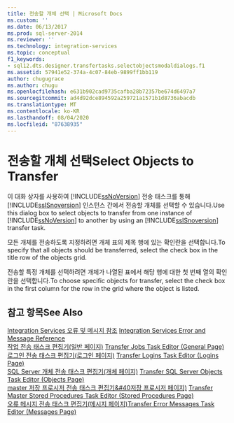 ```yaml
---
title: 전송할 개체 선택 | Microsoft Docs
ms.custom: ''
ms.date: 06/13/2017
ms.prod: sql-server-2014
ms.reviewer: ''
ms.technology: integration-services
ms.topic: conceptual
f1_keywords:
- sql12.dts.designer.transfertasks.selectobjectsmodaldialogs.f1
ms.assetid: 57941e52-374a-4c07-84eb-9899ff1bb119
author: chugugrace
ms.author: chugu
ms.openlocfilehash: e631b902cad9735cafba28b72357be674d6497a7
ms.sourcegitcommit: ad4d92dce894592a259721a1571b1d8736abacdb
ms.translationtype: MT
ms.contentlocale: ko-KR
ms.lasthandoff: 08/04/2020
ms.locfileid: "87638935"
---
```

# <a name="select-objects-to-transfer"></a><span data-ttu-id="adfbf-102">전송할 개체 선택</span><span class="sxs-lookup"><span data-stu-id="adfbf-102">Select Objects to Transfer</span></span>
  <span data-ttu-id="adfbf-103">이 대화 상자를 사용하여 [!INCLUDE[ssNoVersion](../../includes/ssnoversion-md.md)] 전송 태스크를 통해 [!INCLUDE[ssISnoversion](../../includes/ssisnoversion-md.md)] 인스턴스 간에서 전송할 개체를 선택할 수 있습니다.</span><span class="sxs-lookup"><span data-stu-id="adfbf-103">Use this dialog box to select objects to transfer from one instance of [!INCLUDE[ssNoVersion](../../includes/ssnoversion-md.md)] to another by using an [!INCLUDE[ssISnoversion](../../includes/ssisnoversion-md.md)] transfer task.</span></span>  
  
 <span data-ttu-id="adfbf-104">모든 개체를 전송하도록 지정하려면 개체 표의 제목 행에 있는 확인란을 선택합니다.</span><span class="sxs-lookup"><span data-stu-id="adfbf-104">To specify that all objects should be transferred, select the check box in the title row of the objects grid.</span></span>  
  
 <span data-ttu-id="adfbf-105">전송할 특정 개체를 선택하려면 개체가 나열된 표에서 해당 행에 대한 첫 번째 열의 확인란을 선택합니다.</span><span class="sxs-lookup"><span data-stu-id="adfbf-105">To choose specific objects for transfer, select the check box in the first column for the row in the grid where the object is listed.</span></span>  
  
## <a name="see-also"></a><span data-ttu-id="adfbf-106">참고 항목</span><span class="sxs-lookup"><span data-stu-id="adfbf-106">See Also</span></span>  
 <span data-ttu-id="adfbf-107">[Integration Services 오류 및 메시지 참조](../integration-services-error-and-message-reference.md) </span><span class="sxs-lookup"><span data-stu-id="adfbf-107">[Integration Services Error and Message Reference](../integration-services-error-and-message-reference.md) </span></span>  
 <span data-ttu-id="adfbf-108">[작업 전송 태스크 편집기&#40;일반 페이지&#41;](../general-page-of-integration-services-designers-options.md) </span><span class="sxs-lookup"><span data-stu-id="adfbf-108">[Transfer Jobs Task Editor &#40;General Page&#41;](../general-page-of-integration-services-designers-options.md) </span></span>  
 <span data-ttu-id="adfbf-109">[로그인 전송 태스크 편집기&#40;로그인 페이지&#41;](../transfer-logins-task-editor-logins-page.md) </span><span class="sxs-lookup"><span data-stu-id="adfbf-109">[Transfer Logins Task Editor &#40;Logins Page&#41;](../transfer-logins-task-editor-logins-page.md) </span></span>  
 <span data-ttu-id="adfbf-110">[SQL Server 개체 전송 태스크 편집기&#40;개체 페이지&#41;](../transfer-sql-server-objects-task-editor-objects-page.md) </span><span class="sxs-lookup"><span data-stu-id="adfbf-110">[Transfer SQL Server Objects Task Editor &#40;Objects Page&#41;](../transfer-sql-server-objects-task-editor-objects-page.md) </span></span>  
 <span data-ttu-id="adfbf-111">[master 저장 프로시저 전송 태스크 편집기&#40저장 프로시저 페이지&#41;](../transfer-master-stored-procedures-task-editor-stored-procedures-page.md) </span><span class="sxs-lookup"><span data-stu-id="adfbf-111">[Transfer Master Stored Procedures Task Editor &#40;Stored Procedures Page&#41;](../transfer-master-stored-procedures-task-editor-stored-procedures-page.md) </span></span>  
 [<span data-ttu-id="adfbf-112">오류 메시지 전송 태스크 편집기&#40;메시지 페이지&#41;</span><span class="sxs-lookup"><span data-stu-id="adfbf-112">Transfer Error Messages Task Editor &#40;Messages Page&#41;</span></span>](../transfer-error-messages-task-editor-messages-page.md)  
  
  
